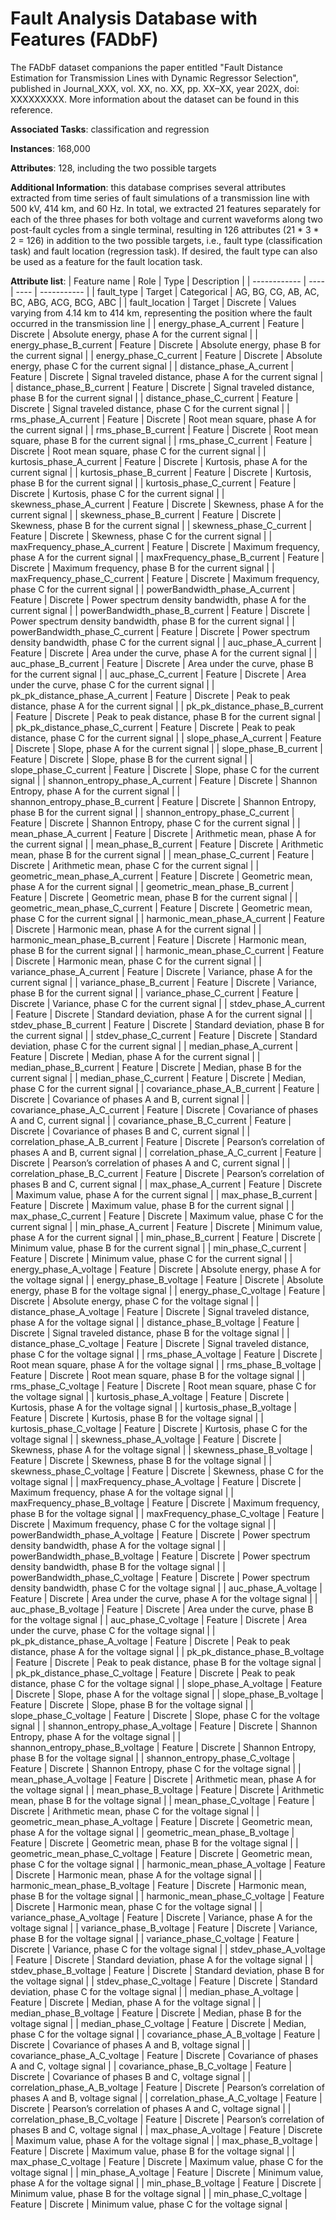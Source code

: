 # Fault Analysis Database with Features (FADbF)

The FADbF dataset companions the paper entitled "Fault Distance Estimation for Transmission Lines with Dynamic Regressor Selection", published in Journal_XXX, vol. XX, no. XX, pp. XX–XX, year 202X, doi: XXXXXXXXX. More information about the dataset can be found in this reference.

**Associated Tasks**: classification and regression

**Instances**: 168,000

**Attributes**: 128, including the two possible targets

**Additional Information**: this database comprises several attributes extracted from time series of fault simulations of a transmission line with 500 kV, 414 km, and 60 Hz. In total, we extracted 21 features separately for each of the three phases for both voltage and current waveforms along two post-fault cycles from a single terminal, resulting in 126 attributes (21 * 3 * 2 = 126) in addition to the two possible targets, i.e., fault type (classification task) and fault location (regression task). If desired, the fault type can also be used as a feature for the fault location task.

**Attribute list**:
|  Feature name  |  Role |  Type  |  Description  |
|  ------------  |  ---- |  ----  |  -----------  |
|  fault_type  | Target  |  Categorical  | AG, BG, CG, AB, AC, BC, ABG, ACG, BCG, ABC |
|  fault_location  | Target  |  Discrete  | Values varying from 4.14 km to 414 km, representing the position where the fault occurred in the transmission line |
|  energy_phase_A_current  | Feature  |  Discrete  | Absolute energy, phase A for the current signal |
|  energy_phase_B_current  | Feature  |  Discrete  | Absolute energy, phase B for the current signal |
|  energy_phase_C_current  | Feature  |  Discrete  | Absolute energy, phase C for the current signal |
|  distance_phase_A_current  | Feature  |  Discrete  | Signal traveled distance, phase A for the current signal |
|  distance_phase_B_current  | Feature  |  Discrete  | Signal traveled distance, phase B for the current signal |
|  distance_phase_C_current  | Feature  |  Discrete  | Signal traveled distance, phase C for the current signal |
|  rms_phase_A_current  | Feature  |  Discrete  | Root mean square, phase A for the current signal |
|  rms_phase_B_current  | Feature  |  Discrete  | Root mean square, phase B for the current signal |
|  rms_phase_C_current  | Feature  |  Discrete  | Root mean square, phase C for the current signal |
|  kurtosis_phase_A_current  | Feature  |  Discrete  | Kurtosis, phase A for the current signal |
|  kurtosis_phase_B_current  | Feature  |  Discrete  | Kurtosis, phase B for the current signal |
|  kurtosis_phase_C_current  | Feature  |  Discrete  | Kurtosis, phase C for the current signal |
|  skewness_phase_A_current  | Feature  |  Discrete  | Skewness, phase A for the current signal |
|  skewness_phase_B_current  | Feature  |  Discrete  | Skewness, phase B for the current signal |
|  skewness_phase_C_current  | Feature  |  Discrete  | Skewness, phase C for the current signal |
|  maxFrequency_phase_A_current  | Feature  |  Discrete  | Maximum frequency, phase A for the current signal |
|  maxFrequency_phase_B_current  | Feature  |  Discrete  | Maximum frequency, phase B for the current signal |
|  maxFrequency_phase_C_current  | Feature  |  Discrete  | Maximum frequency, phase C for the current signal |
|  powerBandwidth_phase_A_current  | Feature  |  Discrete  | Power spectrum density bandwidth, phase A for the current signal |
|  powerBandwidth_phase_B_current  | Feature  |  Discrete  | Power spectrum density bandwidth, phase B for the current signal |
|  powerBandwidth_phase_C_current  | Feature  |  Discrete  | Power spectrum density bandwidth, phase C for the current signal |
|  auc_phase_A_current  | Feature  |  Discrete  | Area under the curve, phase A for the current signal |
|  auc_phase_B_current  | Feature  |  Discrete  | Area under the curve, phase B for the current signal |
|  auc_phase_C_current  | Feature  |  Discrete  | Area under the curve, phase C for the current signal |
|  pk_pk_distance_phase_A_current  | Feature  |  Discrete  | Peak to peak distance, phase A for the current signal |
|  pk_pk_distance_phase_B_current  | Feature  |  Discrete  | Peak to peak distance, phase B for the current signal |
|  pk_pk_distance_phase_C_current  | Feature  |  Discrete  | Peak to peak distance, phase C for the current signal |
|  slope_phase_A_current  | Feature  |  Discrete  | Slope, phase A for the current signal |
|  slope_phase_B_current  | Feature  |  Discrete  | Slope, phase B for the current signal |
|  slope_phase_C_current  | Feature  |  Discrete  | Slope, phase C for the current signal |
|  shannon_entropy_phase_A_current  | Feature  |  Discrete  | Shannon Entropy, phase A for the current signal |
|  shannon_entropy_phase_B_current  | Feature  |  Discrete  | Shannon Entropy, phase B for the current signal |
|  shannon_entropy_phase_C_current  | Feature  |  Discrete  | Shannon Entropy, phase C for the current signal |
|  mean_phase_A_current  | Feature  |  Discrete  | Arithmetic mean, phase A for the current signal |
|  mean_phase_B_current  | Feature  |  Discrete  | Arithmetic mean, phase B for the current signal |
|  mean_phase_C_current  | Feature  |  Discrete  | Arithmetic mean, phase C for the current signal |
|  geometric_mean_phase_A_current  | Feature  |  Discrete  | Geometric mean, phase A for the current signal |
|  geometric_mean_phase_B_current  | Feature  |  Discrete  | Geometric mean, phase B for the current signal |
|  geometric_mean_phase_C_current  | Feature  |  Discrete  | Geometric mean, phase C for the current signal |
|  harmonic_mean_phase_A_current  | Feature  |  Discrete  | Harmonic mean, phase A for the current signal |
|  harmonic_mean_phase_B_current  | Feature  |  Discrete  | Harmonic mean, phase B for the current signal |
|  harmonic_mean_phase_C_current  | Feature  |  Discrete  | Harmonic mean, phase C for the current signal |
|  variance_phase_A_current  | Feature  |  Discrete  | Variance, phase A for the current signal |
|  variance_phase_B_current  | Feature  |  Discrete  | Variance, phase B for the current signal |
|  variance_phase_C_current  | Feature  |  Discrete  | Variance, phase C for the current signal |
|  stdev_phase_A_current  | Feature  |  Discrete  | Standard deviation, phase A for the current signal |
|  stdev_phase_B_current  | Feature  |  Discrete  | Standard deviation, phase B for the current signal |
|  stdev_phase_C_current  | Feature  |  Discrete  | Standard deviation, phase C for the current signal |
|  median_phase_A_current  | Feature  |  Discrete  | Median, phase A for the current signal |
|  median_phase_B_current  | Feature  |  Discrete  | Median, phase B for the current signal |
|  median_phase_C_current  | Feature  |  Discrete  | Median, phase C for the current signal |
|  covariance_phase_A_B_current  | Feature  |  Discrete  | Covariance of phases A and B, current signal |
|  covariance_phase_A_C_current  | Feature  |  Discrete  | Covariance of phases A and C, current signal |
|  covariance_phase_B_C_current  | Feature  |  Discrete  | Covariance of phases B and C, current signal |
|  correlation_phase_A_B_current  | Feature  |  Discrete  | Pearson’s correlation of phases A and B, current signal |
|  correlation_phase_A_C_current  | Feature  |  Discrete  | Pearson’s correlation of phases A and C, current signal |
|  correlation_phase_B_C_current  | Feature  |  Discrete  | Pearson’s correlation of phases B and C, current signal |
|  max_phase_A_current  | Feature  |  Discrete  | Maximum value, phase A for the current signal |
|  max_phase_B_current  | Feature  |  Discrete  | Maximum value, phase B for the current signal |
|  max_phase_C_current  | Feature  |  Discrete  | Maximum value, phase C for the current signal |
|  min_phase_A_current  | Feature  |  Discrete  | Minimum value, phase A for the current signal |
|  min_phase_B_current  | Feature  |  Discrete  | Minimum value, phase B for the current signal |
|  min_phase_C_current  | Feature  |  Discrete  | Minimum value, phase C for the current signal |
|  energy_phase_A_voltage  | Feature  |  Discrete  | Absolute energy, phase A for the voltage signal |
|  energy_phase_B_voltage  | Feature  |  Discrete  | Absolute energy, phase B for the voltage signal |
|  energy_phase_C_voltage  | Feature  |  Discrete  | Absolute energy, phase C for the voltage signal |
|  distance_phase_A_voltage  | Feature  |  Discrete  | Signal traveled distance, phase A for the voltage signal |
|  distance_phase_B_voltage  | Feature  |  Discrete  | Signal traveled distance, phase B for the voltage signal |
|  distance_phase_C_voltage  | Feature  |  Discrete  | Signal traveled distance, phase C for the voltage signal |
|  rms_phase_A_voltage  | Feature  |  Discrete  | Root mean square, phase A for the voltage signal |
|  rms_phase_B_voltage  | Feature  |  Discrete  | Root mean square, phase B for the voltage signal |
|  rms_phase_C_voltage  | Feature  |  Discrete  | Root mean square, phase C for the voltage signal |
|  kurtosis_phase_A_voltage  | Feature  |  Discrete  | Kurtosis, phase A for the voltage signal |
|  kurtosis_phase_B_voltage  | Feature  |  Discrete  | Kurtosis, phase B for the voltage signal |
|  kurtosis_phase_C_voltage  | Feature  |  Discrete  | Kurtosis, phase C for the voltage signal |
|  skewness_phase_A_voltage  | Feature  |  Discrete  | Skewness, phase A for the voltage signal |
|  skewness_phase_B_voltage  | Feature  |  Discrete  | Skewness, phase B for the voltage signal |
|  skewness_phase_C_voltage  | Feature  |  Discrete  | Skewness, phase C for the voltage signal |
|  maxFrequency_phase_A_voltage  | Feature  |  Discrete  | Maximum frequency, phase A for the voltage signal |
|  maxFrequency_phase_B_voltage  | Feature  |  Discrete  | Maximum frequency, phase B for the voltage signal |
|  maxFrequency_phase_C_voltage  | Feature  |  Discrete  | Maximum frequency, phase C for the voltage signal |
|  powerBandwidth_phase_A_voltage  | Feature  |  Discrete  | Power spectrum density bandwidth, phase A for the voltage signal |
|  powerBandwidth_phase_B_voltage  | Feature  |  Discrete  | Power spectrum density bandwidth, phase B for the voltage signal |
|  powerBandwidth_phase_C_voltage  | Feature  |  Discrete  | Power spectrum density bandwidth, phase C for the voltage signal |
|  auc_phase_A_voltage  | Feature  |  Discrete  | Area under the curve, phase A for the voltage signal |
|  auc_phase_B_voltage  | Feature  |  Discrete  | Area under the curve, phase B for the voltage signal |
|  auc_phase_C_voltage  | Feature  |  Discrete  | Area under the curve, phase C for the voltage signal |
|  pk_pk_distance_phase_A_voltage  | Feature  |  Discrete  | Peak to peak distance, phase A for the voltage signal |
|  pk_pk_distance_phase_B_voltage  | Feature  |  Discrete  | Peak to peak distance, phase B for the voltage signal |
|  pk_pk_distance_phase_C_voltage  | Feature  |  Discrete  | Peak to peak distance, phase C for the voltage signal |
|  slope_phase_A_voltage  | Feature  |  Discrete  | Slope, phase A for the voltage signal |
|  slope_phase_B_voltage  | Feature  |  Discrete  | Slope, phase B for the voltage signal |
|  slope_phase_C_voltage  | Feature  |  Discrete  | Slope, phase C for the voltage signal |
|  shannon_entropy_phase_A_voltage  | Feature  |  Discrete  | Shannon Entropy, phase A for the voltage signal |
|  shannon_entropy_phase_B_voltage  | Feature  |  Discrete  | Shannon Entropy, phase B for the voltage signal |
|  shannon_entropy_phase_C_voltage  | Feature  |  Discrete  | Shannon Entropy, phase C for the voltage signal |
|  mean_phase_A_voltage  | Feature  |  Discrete  | Arithmetic mean, phase A for the voltage signal |
|  mean_phase_B_voltage  | Feature  |  Discrete  | Arithmetic mean, phase B for the voltage signal |
|  mean_phase_C_voltage  | Feature  |  Discrete  | Arithmetic mean, phase C for the voltage signal |
|  geometric_mean_phase_A_voltage  | Feature  |  Discrete  | Geometric mean, phase A for the voltage signal |
|  geometric_mean_phase_B_voltage  | Feature  |  Discrete  | Geometric mean, phase B for the voltage signal |
|  geometric_mean_phase_C_voltage  | Feature  |  Discrete  | Geometric mean, phase C for the voltage signal |
|  harmonic_mean_phase_A_voltage  | Feature  |  Discrete  | Harmonic mean, phase A for the voltage signal |
|  harmonic_mean_phase_B_voltage  | Feature  |  Discrete  | Harmonic mean, phase B for the voltage signal |
|  harmonic_mean_phase_C_voltage  | Feature  |  Discrete  | Harmonic mean, phase C for the voltage signal |
|  variance_phase_A_voltage  | Feature  |  Discrete  | Variance, phase A for the voltage signal |
|  variance_phase_B_voltage  | Feature  |  Discrete  | Variance, phase B for the voltage signal |
|  variance_phase_C_voltage  | Feature  |  Discrete  | Variance, phase C for the voltage signal |
|  stdev_phase_A_voltage  | Feature  |  Discrete  | Standard deviation, phase A for the voltage signal |
|  stdev_phase_B_voltage  | Feature  |  Discrete  | Standard deviation, phase B for the voltage signal |
|  stdev_phase_C_voltage  | Feature  |  Discrete  | Standard deviation, phase C for the voltage signal |
|  median_phase_A_voltage  | Feature  |  Discrete  | Median, phase A for the voltage signal |
|  median_phase_B_voltage  | Feature  |  Discrete  | Median, phase B for the voltage signal |
|  median_phase_C_voltage  | Feature  |  Discrete  | Median, phase C for the voltage signal |
|  covariance_phase_A_B_voltage  | Feature  |  Discrete  | Covariance of phases A and B, voltage signal |
|  covariance_phase_A_C_voltage  | Feature  |  Discrete  | Covariance of phases A and C, voltage signal |
|  covariance_phase_B_C_voltage  | Feature  |  Discrete  | Covariance of phases B and C, voltage signal |
|  correlation_phase_A_B_voltage  | Feature  |  Discrete  | Pearson’s correlation of phases A and B, voltage signal |
|  correlation_phase_A_C_voltage  | Feature  |  Discrete  | Pearson’s correlation of phases A and C, voltage signal |
|  correlation_phase_B_C_voltage  | Feature  |  Discrete  | Pearson’s correlation of phases B and C, voltage signal |
|  max_phase_A_voltage  | Feature  |  Discrete  | Maximum value, phase A for the voltage signal |
|  max_phase_B_voltage  | Feature  |  Discrete  | Maximum value, phase B for the voltage signal |
|  max_phase_C_voltage  | Feature  |  Discrete  | Maximum value, phase C for the voltage signal |
|  min_phase_A_voltage  | Feature  |  Discrete  | Minimum value, phase A for the voltage signal |
|  min_phase_B_voltage  | Feature  |  Discrete  | Minimum value, phase B for the voltage signal |
|  min_phase_C_voltage  | Feature  |  Discrete  | Minimum value, phase C for the voltage signal |

